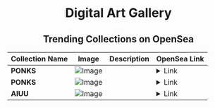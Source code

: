 <div align="center">

# Digital Art Gallery

## Trending Collections on OpenSea

| Collection Name                       | Image                                                                                     | Description                       | OpenSea Link                                                                                          |
|---------------------------------------|-------------------------------------------------------------------------------------------|-----------------------------------|--------------------------------------------------------------------------------------------------------|
| **PONKS** | ![Image](https://i.seadn.io/s/raw/files/a66240b45e02f43262b00ff89750d416.gif?w=500&auto=format?w=200&auto=format) |  | <details><summary>Link</summary>[PONKS](https://opensea.io/collection/ponks-367)</details> |
| **PONKS** | ![Image](https://i.seadn.io/s/raw/files/a66240b45e02f43262b00ff89750d416.gif?w=500&auto=format?w=200&auto=format) |  | <details><summary>Link</summary>[PONKS](https://opensea.io/collection/ponks-366)</details> |
| **AIUU** | ![Image](https://i.seadn.io/s/raw/files/32564cdaf3bdc62b435f7d48d2b63046.png?w=500&auto=format?w=200&auto=format) |  | <details><summary>Link</summary>[AIUU](https://opensea.io/collection/aiuu)</details> |

</div>